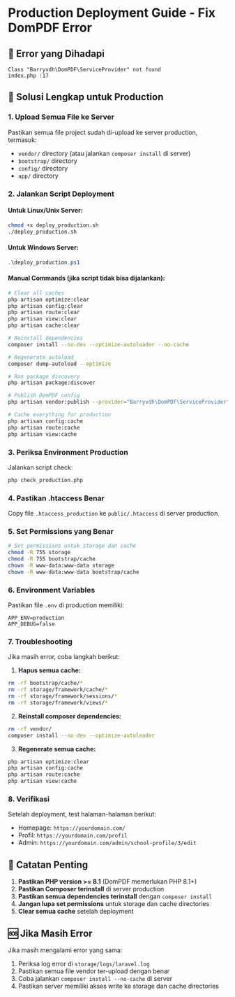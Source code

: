# Production Deployment Guide - Fix DomPDF Error

## 🚨 Error yang Dihadapi
```
Class "Barryvdh\DomPDF\ServiceProvider" not found
index.php :17
```

## 🔧 Solusi Lengkap untuk Production

### 1. **Upload Semua File ke Server**
Pastikan semua file project sudah di-upload ke server production, termasuk:
- `vendor/` directory (atau jalankan `composer install` di server)
- `bootstrap/` directory
- `config/` directory
- `app/` directory

### 2. **Jalankan Script Deployment**

#### Untuk Linux/Unix Server:
```bash
chmod +x deploy_production.sh
./deploy_production.sh
```

#### Untuk Windows Server:
```powershell
.\deploy_production.ps1
```

#### Manual Commands (jika script tidak bisa dijalankan):
```bash
# Clear all caches
php artisan optimize:clear
php artisan config:clear
php artisan route:clear
php artisan view:clear
php artisan cache:clear

# Reinstall dependencies
composer install --no-dev --optimize-autoloader --no-cache

# Regenerate autoload
composer dump-autoload --optimize

# Run package discovery
php artisan package:discover

# Publish DomPDF config
php artisan vendor:publish --provider="Barryvdh\DomPDF\ServiceProvider" --tag=config

# Cache everything for production
php artisan config:cache
php artisan route:cache
php artisan view:cache
```

### 3. **Periksa Environment Production**

Jalankan script check:
```bash
php check_production.php
```

### 4. **Pastikan .htaccess Benar**

Copy file `.htaccess_production` ke `public/.htaccess` di server production.

### 5. **Set Permissions yang Benar**

```bash
# Set permissions untuk storage dan cache
chmod -R 755 storage
chmod -R 755 bootstrap/cache
chown -R www-data:www-data storage
chown -R www-data:www-data bootstrap/cache
```

### 6. **Environment Variables**

Pastikan file `.env` di production memiliki:
```env
APP_ENV=production
APP_DEBUG=false
```

### 7. **Troubleshooting**

Jika masih error, coba langkah berikut:

1. **Hapus semua cache:**
```bash
rm -rf bootstrap/cache/*
rm -rf storage/framework/cache/*
rm -rf storage/framework/sessions/*
rm -rf storage/framework/views/*
```

2. **Reinstall composer dependencies:**
```bash
rm -rf vendor/
composer install --no-dev --optimize-autoloader
```

3. **Regenerate semua cache:**
```bash
php artisan optimize:clear
php artisan config:cache
php artisan route:cache
php artisan view:cache
```

### 8. **Verifikasi**

Setelah deployment, test halaman-halaman berikut:
- Homepage: `https://yourdomain.com/`
- Profil: `https://yourdomain.com/profil`
- Admin: `https://yourdomain.com/admin/school-profile/3/edit`

## 📝 Catatan Penting

1. **Pastikan PHP version >= 8.1** (DomPDF memerlukan PHP 8.1+)
2. **Pastikan Composer terinstall** di server production
3. **Pastikan semua dependencies terinstall** dengan `composer install`
4. **Jangan lupa set permissions** untuk storage dan cache directories
5. **Clear semua cache** setelah deployment

## 🆘 Jika Masih Error

Jika masih mengalami error yang sama:

1. Periksa log error di `storage/logs/laravel.log`
2. Pastikan semua file vendor ter-upload dengan benar
3. Coba jalankan `composer install --no-cache` di server
4. Pastikan server memiliki akses write ke storage dan cache directories
